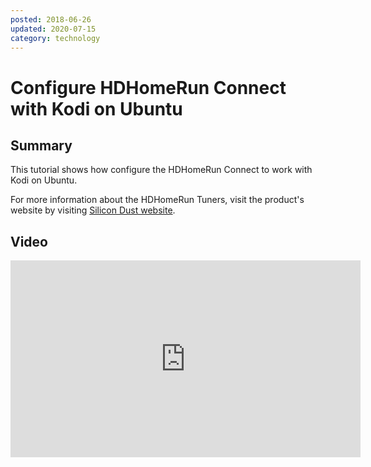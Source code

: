 ```yaml
---
posted: 2018-06-26
updated: 2020-07-15
category: technology
---
```


# Configure HDHomeRun Connect with Kodi on Ubuntu

## Summary

This tutorial shows how configure the HDHomeRun Connect to work with Kodi on Ubuntu.
 
For more information about the HDHomeRun Tuners, visit the product's website by visiting 
<a href="https://www.silicondust.com" target="_blank">Silicon Dust website</a>.
 
## Video

<iframe width="560" height="315" src="https://www.youtube.com/embed/kKdLCw4fREA" frameborder="0" allow="autoplay; encrypted-media" allowfullscreen=""></iframe>


